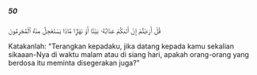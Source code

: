 ##### 50

<span class="ayah">قُلْ أَرَءَيْتُمْ إِنْ أَتَىٰكُمْ عَذَابُهُۥ بَيَٰتًا أَوْ نَهَارًۭا مَّاذَا يَسْتَعْجِلُ مِنْهُ ٱلْمُجْرِمُونَ</span>

<span class="ayah_translation">Katakanlah: "Terangkan kepadaku, jika datang kepada kamu sekalian sikaaan-Nya di waktu malam atau di siang hari, apakah orang-orang yang berdosa itu meminta disegerakan juga?"</span>
